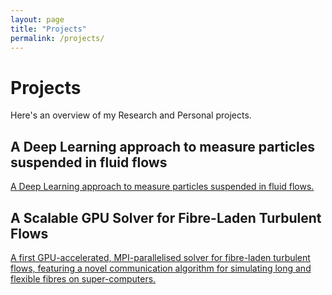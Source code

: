 ```yaml
---
layout: page
title: "Projects"
permalink: /projects/
---
```


# Projects

Here's an overview of my Research and Personal projects.

## A Deep Learning approach to measure particles suspended in fluid flows

[A Deep Learning approach to measure particles suspended in fluid flows.](/my_projects/le_ring/)

## A Scalable GPU Solver for Fibre-Laden Turbulent Flows

[A first GPU-accelerated, MPI-parallelised solver for fibre-laden turbulent flows, featuring a novel communication algorithm for simulating long and flexible fibres on super-computers.](/my_projects/hpc/)
